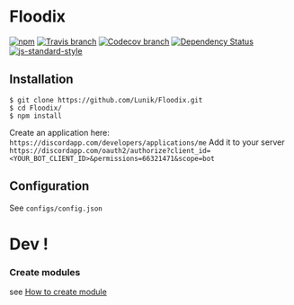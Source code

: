 # Floodix
[![npm](https://img.shields.io/npm/v/floodix.svg)](https://www.npmjs.com/package/floodix)
[![Travis branch](https://img.shields.io/travis/Lunik/Floodix/master.svg)](https://travis-ci.org/Lunik/Floodix)
[![Codecov branch](https://img.shields.io/codecov/c/github/Lunik/Floodix/master.svg)](https://codecov.io/gh/Lunik/Floodix)
[![Dependency Status](https://gemnasium.com/badges/github.com/Lunik/Floodix.svg)](https://gemnasium.com/github.com/Lunik/Floodix)
[![js-standard-style](https://img.shields.io/badge/code%20style-standard-brightgreen.svg)](http://standardjs.com/)


## Installation
```
$ git clone https://github.com/Lunik/Floodix.git
$ cd Floodix/
$ npm install
```

Create an application here: `https://discordapp.com/developers/applications/me`
Add it to your server `https://discordapp.com/oauth2/authorize?client_id=<YOUR_BOT_CLIENT_ID>&permissions=66321471&scope=bot`

## Configuration
See `configs/config.json`

# Dev !
### Create modules
see [How to create module](https://github.com/Lunik/Floodix/tree/master/src/modules/README.md)
